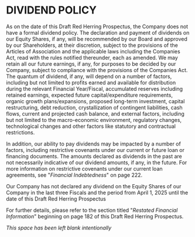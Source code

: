 # DIVIDEND POLICY

As on the date of this Draft Red Herring Prospectus, the Company does not have a formal dividend policy. The declaration and payment of dividends on our Equity Shares, if any, will be recommended by our Board and approved by our Shareholders, at their discretion, subject to the provisions of the Articles of Association and the applicable laws including the Companies Act, read with the rules notified thereunder, each as amended. We may retain all our future earnings, if any, for purposes to be decided by our Company, subject to compliance with the provisions of the Companies Act. The quantum of dividend, if any, will depend on a number of factors, including but not limited to profits earned and available for distribution during the relevant Financial Year/Fiscal, accumulated reserves including retained earnings, expected future capital/expenditure requirements, organic growth plans/expansions, proposed long-term investment, capital restructuring, debt reduction, crystallization of contingent liabilities, cash flows, current and projected cash balance, and external factors, including but not limited to the macro-economic environment, regulatory changes, technological changes and other factors like statutory and contractual restrictions.

In addition, our ability to pay dividends may be impacted by a number of factors, including restrictive covenants under our current or future loan or financing documents. The amounts declared as dividends in the past are not necessarily indicative of our dividend amounts, if any, in the future. For more information on restrictive covenants under our current loan agreements, see "*Financial Indebtedness*" on page 222.

Our Company has not declared any dividend on the Equity Shares of our Company in the last three Fiscals and the period from April 1, 2025 until the date of this Draft Red Herring Prospectus

For further details, please refer to the section titled "*Restated Financial Information*" beginning on page 182 of this Draft Red Herring Prospectus.

*This space has been left blank intentionally*